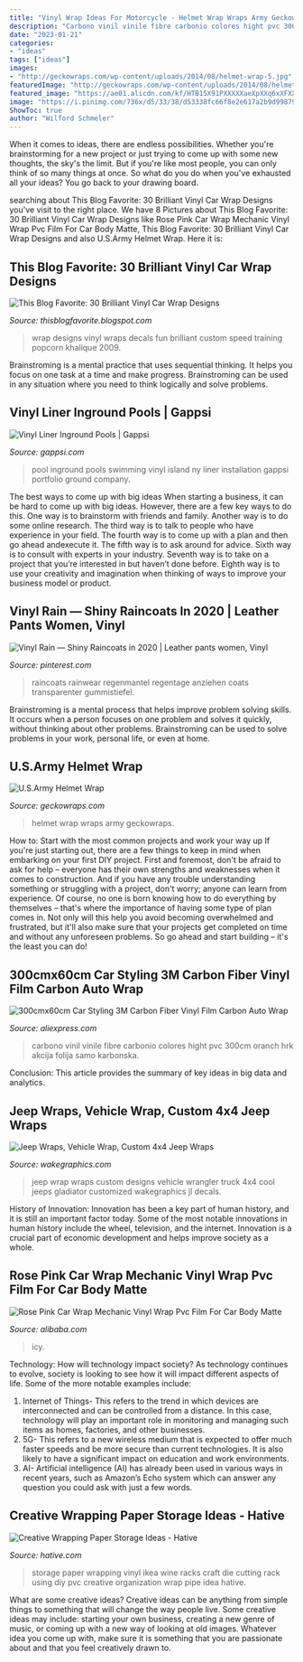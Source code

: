 ```yaml
---
title: "Vinyl Wrap Ideas For Motorcycle - Helmet Wrap Wraps Army Geckowraps"
description: "Carbono vinil vinile fibre carbonio colores hight pvc 300cm oranch hrk akcija folija samo karbonska"
date: "2023-01-21"
categories:
- "ideas"
tags: ["ideas"]
images:
- "http://geckowraps.com/wp-content/uploads/2014/08/helmet-wrap-5.jpg"
featuredImage: "http://geckowraps.com/wp-content/uploads/2014/08/helmet-wrap-5.jpg"
featured_image: "https://ae01.alicdn.com/kf/HTB15X91PXXXXXaeXpXXq6xXFXXXb/300cmx60cm-Car-Styling-3M-Carbon-Fiber-Vinyl-Film-Carbon-Auto-Wrap-Sheet-Roll-Film-Paper-Car.jpg"
image: "https://i.pinimg.com/736x/d5/33/38/d53338fc66f8e2e617a2b9d998799387.jpg"
ShowToc: true
author: "Wilford Schmeler"
---
```



When it comes to ideas, there are endless possibilities. Whether you're brainstorming for a new project or just trying to come up with some new thoughts, the sky's the limit. But if you're like most people, you can only think of so many things at once. So what do you do when you've exhausted all your ideas? You go back to your drawing board.

	

		
searching about This Blog Favorite: 30 Brilliant Vinyl Car Wrap Designs you've visit to the right place. We have 8 Pictures about This Blog Favorite: 30 Brilliant Vinyl Car Wrap Designs like Rose Pink Car Wrap Mechanic Vinyl Wrap Pvc Film For Car Body Matte, This Blog Favorite: 30 Brilliant Vinyl Car Wrap Designs and also U.S.Army Helmet Wrap. Here it is:
		
    
## This Blog Favorite: 30 Brilliant Vinyl Car Wrap Designs

<img loading=lazy src="http://3.bp.blogspot.com/_BDYgjwkEBQw/SxGm9wTAPDI/AAAAAAAABZk/hMs3r-vY7PY/s1600/Car+Wrap+Designs+27.jpg" onerror="this.onerror=null;this.src='https://tse2.mm.bing.net/th?id=OIP.H8lmmVCsznmvy-PqSvR9bQAAAA&amp;pid=15.1';" alt="This Blog Favorite: 30 Brilliant Vinyl Car Wrap Designs">

_Source: thisblogfavorite.blogspot.com_

>wrap designs vinyl wraps decals fun brilliant custom speed training popcorn khalique 2009. 

	

Brainstroming is a mental practice that uses sequential thinking. It helps you focus on one task at a time and make progress. Brainstroming can be used in any situation where you need to think logically and solve problems.

    
## Vinyl Liner Inground Pools | Gappsi

<img loading=lazy src="https://gappsi.com/wp-content/uploads/2014/02/vinyl-6-1024x6801.jpg" onerror="this.onerror=null;this.src='https://tse3.mm.bing.net/th?id=OIP.TW6ertUmx7VC-VZpYmJ9iQHaE6&amp;pid=15.1';" alt="Vinyl Liner Inground Pools | Gappsi">

_Source: gappsi.com_

>pool inground pools swimming vinyl island ny liner installation gappsi portfolio ground company. 

	

The best ways to come up with big ideas
When starting a business, it can be hard to come up with big ideas. However, there are a few key ways to do this. One way is to brainstorm with friends and family. Another way is to do some online research. The third way is to talk to people who have experience in your field. The fourth way is to come up with a plan and then go ahead andexecute it. The fifth way is to ask around for advice. Sixth way is to consult with experts in your industry. Seventh way is to take on a project that you’re interested in but haven’t done before. Eighth way is to use your creativity and imagination when thinking of ways to improve your business model or product.

    
## Vinyl Rain — Shiny Raincoats In 2020 | Leather Pants Women, Vinyl

<img loading=lazy src="https://i.pinimg.com/736x/d5/33/38/d53338fc66f8e2e617a2b9d998799387.jpg" onerror="this.onerror=null;this.src='https://tse2.mm.bing.net/th?id=OIP.98KF4cVp8m3OewFQXbRf7wHaKq&amp;pid=15.1';" alt="Vinyl Rain — Shiny Raincoats in 2020 | Leather pants women, Vinyl">

_Source: pinterest.com_

>raincoats rainwear regenmantel regentage anziehen coats transparenter gummistiefel. 

	

Brainstroming is a mental process that helps improve problem solving skills. It occurs when a person focuses on one problem and solves it quickly, without thinking about other problems. Brainstroming can be used to solve problems in your work, personal life, or even at home.

    
## U.S.Army Helmet Wrap

<img loading=lazy src="http://geckowraps.com/wp-content/uploads/2014/08/helmet-wrap-5.jpg" onerror="this.onerror=null;this.src='https://tse3.mm.bing.net/th?id=OIP.-EqDtmN9JgUsV3D3nvyXdAHaJ4&amp;pid=15.1';" alt="U.S.Army Helmet Wrap">

_Source: geckowraps.com_

>helmet wrap wraps army geckowraps. 

	

How to: Start with the most common projects and work your way up
If you're just starting out, there are a few things to keep in mind when embarking on your first DIY project. First and foremost, don't be afraid to ask for help – everyone has their own strengths and weaknesses when it comes to construction. And if you have any trouble understanding something or struggling with a project, don't worry; anyone can learn from experience.
Of course, no one is born knowing how to do everything by themselves – that's where the importance of having some type of plan comes in. Not only will this help you avoid becoming overwhelmed and frustrated, but it'll also make sure that your projects get completed on time and without any unforeseen problems. So go ahead and start building – it's the least you can do!

    
## 300cmx60cm Car Styling 3M Carbon Fiber Vinyl Film Carbon Auto Wrap

<img loading=lazy src="https://ae01.alicdn.com/kf/HTB15X91PXXXXXaeXpXXq6xXFXXXb/300cmx60cm-Car-Styling-3M-Carbon-Fiber-Vinyl-Film-Carbon-Auto-Wrap-Sheet-Roll-Film-Paper-Car.jpg" onerror="this.onerror=null;this.src='https://tse2.mm.bing.net/th?id=OIP.l0VsJcVQrm_75OqC7k1R5gHaHa&amp;pid=15.1';" alt="300cmx60cm Car Styling 3M Carbon Fiber Vinyl Film Carbon Auto Wrap">

_Source: aliexpress.com_

>carbono vinil vinile fibre carbonio colores hight pvc 300cm oranch hrk akcija folija samo karbonska. 

	

Conclusion:
This article provides the summary of key ideas in big data and analytics.

    
## Jeep Wraps, Vehicle Wrap, Custom 4x4 Jeep Wraps

<img loading=lazy src="https://wakegraphics.com/wp-content/uploads/2014/09/TheKranium_Jeep_Wrap.jpg" onerror="this.onerror=null;this.src='https://tse1.mm.bing.net/th?id=OIP.o8LEu-Wi96cPY62O866r4wHaDv&amp;pid=15.1';" alt="Jeep Wraps, Vehicle Wrap, Custom 4x4 Jeep Wraps">

_Source: wakegraphics.com_

>jeep wrap wraps custom designs vehicle wrangler truck 4x4 cool jeeps gladiator customized wakegraphics jl decals. 

	

History of Innovation:
Innovation has been a key part of human history, and it is still an important factor today. Some of the most notable innovations in human history include the wheel, television, and the internet. Innovation is a crucial part of economic development and helps improve society as a whole.

    
## Rose Pink Car Wrap Mechanic Vinyl Wrap Pvc Film For Car Body Matte

<img loading=lazy src="https://sc01.alicdn.com/kf/HTB1QvtabRDH8KJjSspnq6zNAVXag/227418373/HTB1QvtabRDH8KJjSspnq6zNAVXag.jpg" onerror="this.onerror=null;this.src='https://tse3.mm.bing.net/th?id=OIP.iWmw_ezQnBtFG1nNxDXUkgHaHa&amp;pid=15.1';" alt="Rose Pink Car Wrap Mechanic Vinyl Wrap Pvc Film For Car Body Matte">

_Source: alibaba.com_

>icy. 

	

Technology: How will technology impact society?
As technology continues to evolve, society is looking to see how it will impact different aspects of life. Some of the more notable examples include:
1. Internet of Things- This refers to the trend in which devices are interconnected and can be controlled from a distance. In this case, technology will play an important role in monitoring and managing such items as homes, factories, and other businesses. 
2. 5G- This refers to a new wireless medium that is expected to offer much faster speeds and be more secure than current technologies. It is also likely to have a significant impact on education and work environments. 
3. AI- Artificial intelligence (AI) has already been used in various ways in recent years, such as Amazon’s Echo system which can answer any question you could ask with just a few words.

    
## Creative Wrapping Paper Storage Ideas - Hative

<img loading=lazy src="https://hative.com/wp-content/uploads/2015/02/wrapping-paper-storage/14-wrapping-paper-storage.jpg" onerror="this.onerror=null;this.src='https://tse2.mm.bing.net/th?id=OIP.FOaWjQqmoD2RIW3GrYC8eAHaLH&amp;pid=15.1';" alt="Creative Wrapping Paper Storage Ideas - Hative">

_Source: hative.com_

>storage paper wrapping vinyl ikea wine racks craft die cutting rack using diy pvc creative organization wrap pipe idea hative. 

	

What are some creative ideas?
Creative ideas can be anything from simple things to something that will change the way people live. Some creative ideas may include: starting your own business, creating a new genre of music, or coming up with a new way of looking at old images. Whatever idea you come up with, make sure it is something that you are passionate about and that you feel creatively drawn to.

